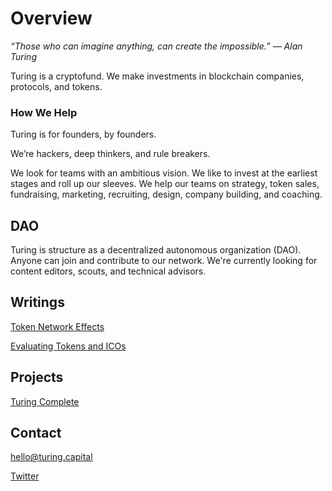 # Overview
*“Those who can imagine anything, can create the impossible.” ― Alan Turing*

Turing is a cryptofund. We make investments in blockchain companies, protocols, and tokens.

### How We Help
Turing is for founders, by founders.

We’re hackers, deep thinkers, and rule breakers.

We look for teams with an ambitious vision. We like to invest at the earliest stages and roll up our sleeves. We help our teams on strategy, token sales, fundraising, marketing, recruiting, design, company building, and coaching.

## DAO
Turing is structure as a decentralized autonomous organization (DAO). Anyone can join and contribute to our network. We're currently looking for content editors, scouts, and technical advisors.

## Writings
[Token Network Effects](https://medium.freecodecamp.com/token-network-effects-a-new-business-model-for-a-decentralized-web-6cde8b4e862 "Token Network Effects")

[Evaluating Tokens and ICOs](https://hackernoon.com/evaluating-tokens-and-icos-e6c22c1885bb "Evaluating Tokens and ICOs")

## Projects
[Turing Complete](http://www.turingcomplete.co/ "Turing Complete")

## Contact
hello@turing.capital

[Twitter](https://www.twitter.com/turingcapital "Twitter")
